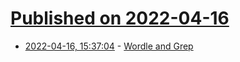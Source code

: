 # [Published on 2022-04-16](index.md)

* [2022-04-16, 15:37:04](https://news.ycombinator.com/item?id=31053135) - [Wordle and Grep](https://leancrew.com/all-this/2022/02/wordle-and-grep/)
